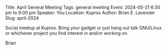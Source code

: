 Title: April General Meeting
Tags: general meeting
Event: 2024-05-21 6:30 pm to 9:00 pm
Speaker: You
Location: Kupros
Author: Brian E. Lavender
Slug: april-2024

Social meetup at Kupros. Bring your gadget or just hang out talk GNU/Linux
or whichever project you find interest in and/or working on.

Brian
